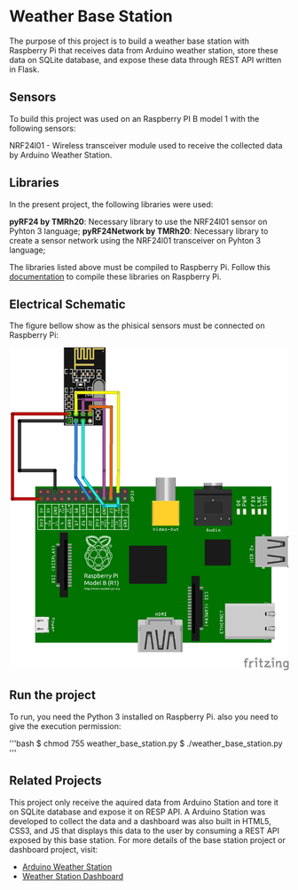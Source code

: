 # Weather Base Station

The purpose of this project is to build a weather base station with Raspberry Pi that receives data from Arduino weather station, store these data on SQLite database, and expose these data through REST API written in Flask.

## Sensors
To build this project was used on an Raspberry PI B model 1 with the following sensors:

NRF24l01 - Wireless transceiver module used to receive the collected data by Arduino Weather Station.

## Libraries
In the present project, the following libraries were used:

**pyRF24 by TMRh20**: Necessary library to use the NRF24l01 sensor on Pyhton 3 language;
**pyRF24Network by TMRh20**: Necessary library to create a sensor network using the NRF24l01 transceiver on Pyhton 3 language;

The libraries listed above must be compiled to Raspberry Pi. Follow this [documentation](http://google.com) to compile these libraries on Raspberry Pi.


## Electrical Schematic
The figure bellow show as the phisical sensors must be connected on Raspberry Pi:

![Image of Raspberry Pi Eletronic Schematic](hackaton-raspberry.png)

## Run the project
To run, you need the Python 3 installed on Raspberry Pi. also you need to give the execution permission:

'''bash
$ chmod 755 weather_base_station.py
$ ./weather_base_station.py
'''

## Related Projects

This project only receive the aquired data from Arduino Station and tore it on SQLite database and expose it on RESP API. A Arduino Station was developed to collect the data and a dashboard was also built in HTML5, CSS3, and JS that displays this data to the user by consuming a REST API exposed by this base station. For more details of the base station project or dashboard project, visit:

* [Arduino Weather Station](https://github.com/profbrunolopes/weather-arduino-sensor)
* [Weather Station Dashboard](http://google.com)
